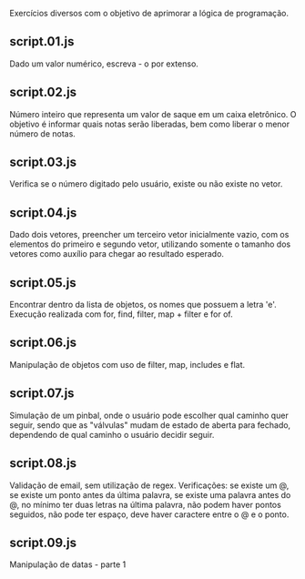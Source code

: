Exercícios diversos com o objetivo de aprimorar a lógica de programação.

## script.01.js 
Dado um valor numérico, escreva - o por extenso.

## script.02.js 
Número inteiro que representa um valor de saque em um caixa eletrônico. O objetivo é informar quais notas serão liberadas, bem como liberar o menor número de notas.

## script.03.js
Verifica se o número digitado pelo usuário, existe ou não existe no vetor. 

## script.04.js
Dado dois vetores, preencher um terceiro vetor inicialmente vazio, com os elementos do primeiro e segundo vetor, utilizando somente o tamanho dos vetores como auxílio para chegar ao resultado esperado. 

## script.05.js
Encontrar dentro da lista de objetos, os nomes que possuem a letra 'e'. Execução realizada com for, find, filter, map + filter e for of. 

## script.06.js 
Manipulação de objetos com uso de filter, map, includes  e flat.

## script.07.js
Simulação de um pinbal, onde o usuário pode escolher qual caminho quer seguir, sendo que as "válvulas" mudam de estado de aberta para fechado, dependendo de qual caminho o usuário decidir seguir. 

## script.08.js
Validação de email, sem utilização de regex.
Verificações:
  se existe um @,
  se existe um ponto antes da última palavra,
  se existe uma palavra antes do @,
  no mínimo ter duas letras na última palavra,
  não podem haver pontos seguidos,
  não pode ter espaço,
  deve haver caractere entre o @ e o ponto.

  ## script.09.js
  Manipulação de datas - parte 1